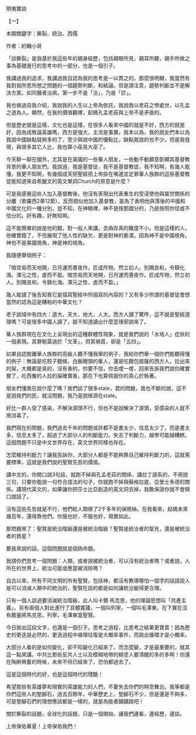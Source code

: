 明夷實談

【一】

本期關鍵字：撕裂、統治、西儒

作者：約翰小哥

「談撕裂」是我基於我這些年的親身經歷，包括親眼所見，親耳所聽，親手所做之事為基礎進行的思考中的一部分，也是一個引子。

我講過我的追求，我講過我自認為我的思考是一以貫之的。那麼很明顯，我當然有我對我所思所想之問題的一個趨勢判斷，和結論。但是請注意，趨勢判斷並不是解決方案。如同醫者治病，第一步不是「治」，乃是「診」。

我也做過自我介紹，我說我的人生以上帝為依託，我說我以老莊之學處世，以孔孟之道為人。顯然，在我的價值觀裡，起碼孔孟老莊與上帝不是矛盾的。

但是歷史就是這樣，文化也是這樣，在很多人看來中國的就是不好，西方的就是好，因為成敗論英雄嗎，西方是強大，主流是事實。我本以為，我的朋友們本以為我說中國缺點就夠多的了，至少與說中國的優點比，缺點我說的也不少。但是我發現，與很多其它人比，我也算小巫見大巫了。

今天聊一聊在國外，尤其是在美國的一些華人朋友，一些動不動願意彰顯其基督教背景的華人朋友們。我說過，我是基督徒，我不是基督教徒，我不知啊，有幾人能懂，我更不知啊，有幾個成天把聖經把上帝掛在嘴邊並定罪華人族群的這些基督教徒能知道來自希臘文的英文單詞Church的原意是什麼？

可是我感覺這些人加入基督教後，他沒有表現出代表重生的受浸使他與屬世關係的分離（歌羅西2章12節），反而貌似他加入基督教，是為了表明他與落後的中國和中國文化的一種分別，豈不知，在神眼裡，神不是按那國分的，乃是按照你信或不信分的。好有趣，好無知啊。

這不能簡單的說是他的錯，對一般人來講，去偽存真的難度不小。但是這樣的人，他確實錯了，不但展現了他人性的缺欠，更是對神的褻瀆，因為神不是中國視角，神也不是美國視角，神是神的視角。

我隨便舉個例子：

「暗空易而天地開，日月運而晝夜作。匠成厏物，然立初人。別賜良和，令鎮化海。渾元之性，虗而不盈。暗空易而天地開，日月運而晝夜作。匠成厏物，然立初人。別賜良和，令鎮化海。渾元之性，虗而不盈。」

幾人能讀了後告知我它是描寫聖經中所描寫的內容的？又有多少所謂的基督徒會想當然的認為這是糟粕的中華文化？

老子說域中有四大：道大，天大，地大，人大。西方人讀了驚呼，這不就是聖經道理嗎？可是很多中國人讀了，就不知道讀出什麼歪理邪說來了。

華人族群現在在文化上呈現出的這種群體性現象，就是我們說的「水培人」症狀的一個表現。其罪魁莫過於「文革」，但其禍首，卻是「五四」。

如果自認脫離華人族群的高級人聽不懂我舉的例子，我給你們舉一個你們能聽得懂的例子：無論是吃餃子麵條，白飯饅頭的華人，還是吃麵包披薩的西方人，拉出來的屎，大概都是臭的，沒有香的，你要不信，你去嚐一嚐，回來告訴我們說你確實嘗了，吃西餐的人拉的屎確實香，那在下也算佩服你的真心於執著。

朋友們懂我在說什麼了嗎？我們談了很多state，君的問題，我也不斷的說，這不是說我們的民，就沒問題，我乃是說根源在state。

好比一群人受了感染，不解決源頭不行，但也不是說解決了源頭，受感染的人就不用消毒了。

我們現在的問題，我們過去千年的問題或許都不是書太少，信息太少了，而是書太多，信息太多了，超過了大部分人的判斷能力。失去了判斷力，越學可能越糟糕。這個問題不只是中文世界存在，英文世界同樣也存在。

怎麼維持判斷力？讓我告訴你，大部分人都是不能夠靠自己維持判斷力的，這就需要標準，這就是我們說的聖賢先哲的價值。

講中文的，你開口說3句話，就跑不掉與孔孟老莊的關係，講拉丁語系的，不用說三句，只要你能說一句符合語法的句子，你就跑不掉與蘇格拉底、亞里士多德的關係。講現代英文的，如果讓你把莎士比亞創造的英文詞去掉，我敢保證你就不會開口說話了。

沒有這些先哲就是不行，他們給人類做了2千多年的保險絲。在我看來，起碼未來幾百年，還得靠他們。你服也好，不服也好，現實如此。

那問題來了：聖賢是統治階級還是被統治階級？聖賢是統治者的幫兇，還是被統治者的救星？

要我來說的話，這個問題就是個偽命題。

我請你們思考一個問題：人類，或者說被統治者，可以沒有統治者嗎？或者說，人所在的世界上，統治可能或應當被消除嗎？

自古以來，所有不同文明的所有聖賢，包括神，都沒有教導哪怕一個字的話語說人是可以消滅人類中的統治的，聖賢在談的都是如何讓統治變得更合理。

只有一個人談過要消滅統治階級，此人叫卡爾·馬克思，他的理論思想叫「共產主義」，另有兩個人對此進行了具體實踐，一個叫列寧，一個叫毛澤東。在下實在沒有膽量將馬克思，列寧，毛澤東當聖賢。

今日拋出這段文字，也還是一個引子。思考之過程，比思考之結果更寶貴！因為歷史的更迭是必然的，更迭過程中循環往復是大概率事件，而跳出循環才是小概率。

大部分人看的是如何變化，卻不知變化已經來了。而怎麼變，才是最重要的，就其這一點來講，中共比那些反共人士以及模糊地帶的糊塗人要清醒的多的多啊！你還在陶醉興奮的時候，未來不但已經來了，恐怕都過去了。

這是這個時代的好，也是這個時代的殘酷！

希望那些有英雄夢和現實的英雄能力的人們，不要失去你們的時空舞台。我等都是你們這些人的墊腳石，過去百餘年，中華歷史上，墊腳石不少，但是還是不夠多，可是墊腳石們的理想應該都是一樣的，就是為能者鋪鋪路吧！

關於撕裂的話題，全球化的話題，只是一個開始，讓我們邊看，邊經歷，邊談。

上帝保佑華夏！上帝保佑我們！
